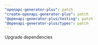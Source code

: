 ```yaml
---
"openapi-generator-plus": patch
"create-openapi-generator-plus": patch
"@openapi-generator-plus/testing": patch
"@openapi-generator-plus/types": patch
---
```


Upgrade dependencies
